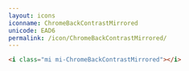 ```yaml
---
layout: icons
iconname: ChromeBackContrastMirrored
unicode: EAD6
permalink: /icon/ChromeBackContrastMirrored/
---
```


``` html
<i class="mi mi-ChromeBackContrastMirrored"></i>
```
